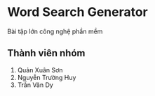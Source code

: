 # Word Search Generator

Bài tập lớn công nghệ phần mềm

## Thành viên nhóm
1. Quản Xuân Sơn
2. Nguyễn Trường Huy
3. Trần Văn Dy

